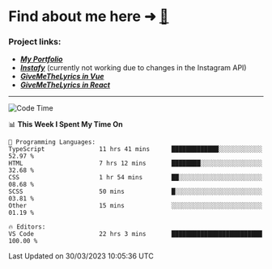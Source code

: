 # Find about me here ➜ [🧑](https://pauabella.dev)

### Project links:
- ***[My Portfolio](https://pauabella.dev)***
- ***[Instafy](https://instafy.me)*** (currently not working due to changes in the Instagram API)
- ***[GiveMeTheLyrics in Vue](https://lyrics.pauabella.dev)***
- ***[GiveMeTheLyrics in React](https://pauabella.dev/GiveMeTheLyrics)***

---
<!--START_SECTION:waka-->
![Code Time](http://img.shields.io/badge/Code%20Time-2%2C047%20hrs%203%20mins-blue)

📊 **This Week I Spent My Time On** 

```text
💬 Programming Languages: 
TypeScript               11 hrs 41 mins      █████████████░░░░░░░░░░░░   52.97 % 
HTML                     7 hrs 12 mins       ████████░░░░░░░░░░░░░░░░░   32.68 % 
CSS                      1 hr 54 mins        ██░░░░░░░░░░░░░░░░░░░░░░░   08.68 % 
SCSS                     50 mins             █░░░░░░░░░░░░░░░░░░░░░░░░   03.81 % 
Other                    15 mins             ░░░░░░░░░░░░░░░░░░░░░░░░░   01.19 % 

🔥 Editors: 
VS Code                  22 hrs 3 mins       █████████████████████████   100.00 % 
```


 Last Updated on 30/03/2023 10:05:36 UTC
<!--END_SECTION:waka-->
